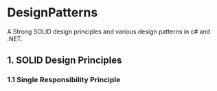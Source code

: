 # DesignPatterns
A Strong SOLID design principles and various design patterns in c# and .NET.

## 1. SOLID Design Principles

### 1.1 Single Responsibility Principle

